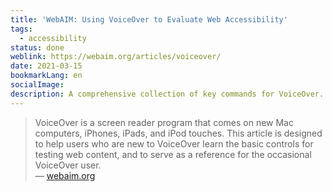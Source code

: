 ```yaml
---
title: 'WebAIM: Using VoiceOver to Evaluate Web Accessibility'
tags:
  - accessibility
status: done
weblink: https://webaim.org/articles/voiceover/
date: 2021-03-15
bookmarkLang: en
socialImage: 
description: A comprehensive collection of key commands for VoiceOver.
---
```

<blockquote>VoiceOver is a screen reader program that comes on new Mac computers, iPhones, iPads, and iPod touches. This article is designed to help users who are new to VoiceOver learn the basic controls for testing web content, and to serve as a reference for the occasional VoiceOver user.<footer>— <a href="https://webaim.org/articles/voiceover/">webaim.org</a></footer></blockquote>
